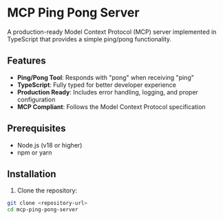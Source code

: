 # MCP Ping Pong Server

A production-ready Model Context Protocol (MCP) server implemented in TypeScript that provides a simple ping/pong functionality.

## Features

- **Ping/Pong Tool**: Responds with "pong" when receiving "ping"
- **TypeScript**: Fully typed for better developer experience
- **Production Ready**: Includes error handling, logging, and proper configuration
- **MCP Compliant**: Follows the Model Context Protocol specification

## Prerequisites

- Node.js (v18 or higher)
- npm or yarn

## Installation

1. Clone the repository:
```bash
git clone <repository-url>
cd mcp-ping-pong-server
